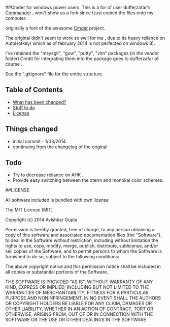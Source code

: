 ##Cmder for windows power users.
This is a for of user dufferzafar's [Commander](https://github.com/dufferzafar/Cmder) , won't show as a fork since i just copied the files onto my computer.

originally a fork of the awesome [Cmder](https://github.com/bliker/cmder/) project.

The original didn't seem to work so well for me , due to its heavy reliance on AutoHotkey( which as of february 2014 is not perfected on windows 8).

I've retained the "msysgit", "gow", "putty", "vim" packages (in the vendor folder).Credit for integrating them into the package goes to dufferzafar of course .

See the ".gitignore" file for the entire structure.

## Table of Contents

* [What has been changed?](#changelog)
* [Stuff to do](#todo)
* [License](#license)

## <a name="changelog"></a>Things changed

* initial commit - 1/03/2014
* continuing from the changelog of the original 

## <a name="todo"></a>Todo

* Try to decrease reliance on AHK .
* Provide easy switching between the xterm and monokai color schemes.

##<a name="license"></a>LICENSE

All software included is bundled with own license

The MIT License (MIT)

Copyright (c) 2014 Avishkar Gupta

Permission is hereby granted, free of charge, to any person obtaining a copy of this software and associated documentation files (the "Software"), to deal in the Software without restriction, including without limitation the rights to use, copy, modify, merge, publish, distribute, sublicense, and/or sell copies of the Software, and to permit persons to whom the Software is furnished to do so, subject to the following conditions:

The above copyright notice and this permission notice shall be included in all copies or substantial portions of the Software.

THE SOFTWARE IS PROVIDED "AS IS", WITHOUT WARRANTY OF ANY KIND, EXPRESS OR IMPLIED, INCLUDING BUT NOT LIMITED TO THE WARRANTIES OF MERCHANTABILITY, FITNESS FOR A PARTICULAR PURPOSE AND NONINFRINGEMENT. IN NO EVENT SHALL THE AUTHORS OR COPYRIGHT HOLDERS BE LIABLE FOR ANY CLAIM, DAMAGES OR OTHER LIABILITY, WHETHER IN AN ACTION OF CONTRACT, TORT OR OTHERWISE, ARISING FROM, OUT OF OR IN CONNECTION WITH THE SOFTWARE OR THE USE OR OTHER DEALINGS IN THE SOFTWARE.